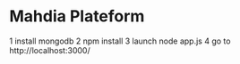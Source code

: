 # Mahdia Plateform

1 install  mongodb
2 npm install
3 launch node app.js
4 go to http://localhost:3000/
